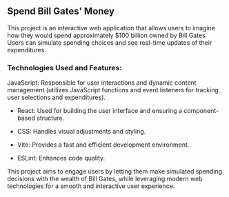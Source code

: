 ## Spend Bill Gates' Money

This project is an interactive web application that allows users to imagine how they would spend approximately $100 billion owned by Bill Gates. Users can simulate spending choices and see real-time updates of their expenditures.

### Technologies Used and Features:

JavaScript: Responsible for user interactions and dynamic content management (utilizes JavaScript functions and event listeners for tracking user selections and expenditures).

- React: Used for building the user interface and ensuring a component-based structure.

- CSS: Handles visual adjustments and styling.

- Vite: Provides a fast and efficient development environment.

- ESLint: Enhances code quality.

This project aims to engage users by letting them make simulated spending decisions with the wealth of Bill Gates, while leveraging modern web technologies for a smooth and interactive user experience.







